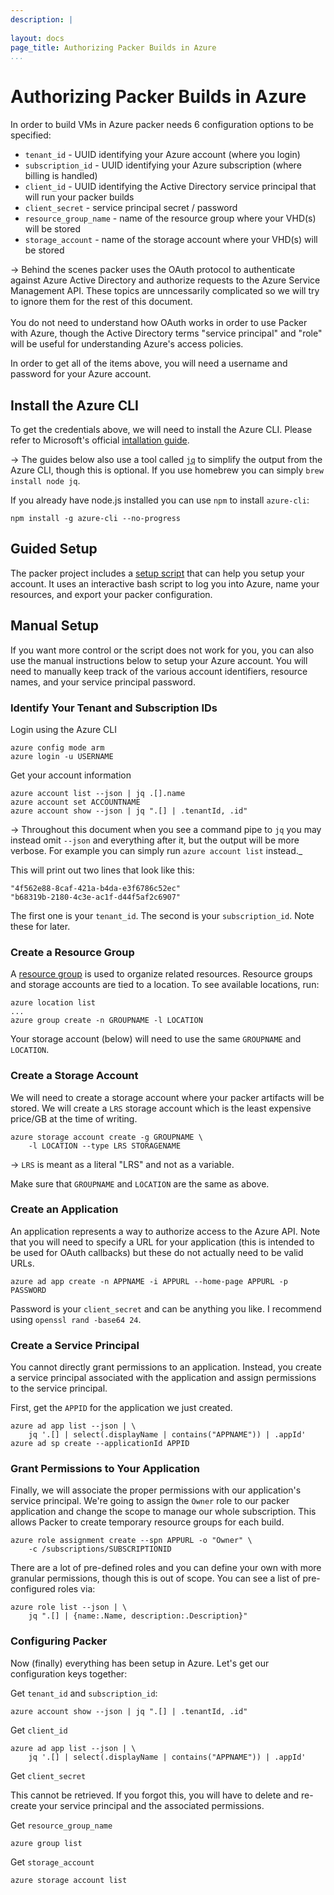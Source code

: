 ```yaml
---
description: |
    
layout: docs
page_title: Authorizing Packer Builds in Azure
...
```


# Authorizing Packer Builds in Azure

In order to build VMs in Azure packer needs 6 configuration options to be specified:

- `tenant_id` - UUID identifying your Azure account (where you login)
- `subscription_id` - UUID identifying your Azure subscription (where billing is handled)
- `client_id` - UUID identifying the Active Directory service principal that will run your packer builds
- `client_secret` - service principal secret / password
- `resource_group_name` - name of the resource group where your VHD(s) will be stored
- `storage_account` - name of the storage account where your VHD(s) will be stored

-> Behind the scenes packer uses the OAuth protocol to authenticate against Azure Active Directory and authorize requests to the Azure Service Management API. These topics are unncessarily complicated so we will try to ignore them for the rest of this document.<br /><br />You do not need to understand how OAuth works in order to use Packer with Azure, though the Active Directory terms "service principal" and "role" will be useful for understanding Azure's access policies.

In order to get all of the items above, you will need a username and password for your Azure account.

## Install the Azure CLI

To get the credentials above, we will need to install the Azure CLI. Please refer to Microsoft's official [intallation guide](https://azure.microsoft.com/en-us/documentation/articles/xplat-cli-install/).

-> The guides below also use a tool called [`jq`](https://stedolan.github.io/jq/) to simplify the output from the Azure CLI, though this is optional. If you use homebrew you can simply `brew install node jq`.

If you already have node.js installed you can use `npm` to install `azure-cli`:

    npm install -g azure-cli --no-progress

## Guided Setup

The packer project includes a [setup script](https://github.com/mitchellh/packer/blob/master/contrib/azure-setup.sh) that can help you setup your account. It uses an interactive bash script to log you into Azure, name your resources, and export your packer configuration.

## Manual Setup

If you want more control or the script does not work for you, you can also use the manual instructions below to setup your Azure account. You will need to manually keep track of the various account identifiers, resource names, and your service principal password.

### Identify Your Tenant and Subscription IDs

Login using the Azure CLI

    azure config mode arm
    azure login -u USERNAME

Get your account information

    azure account list --json | jq .[].name
    azure account set ACCOUNTNAME
    azure account show --json | jq ".[] | .tenantId, .id"

-> Throughout this document when you see a command pipe to `jq` you may instead omit `--json` and everything after it, but the output will be more verbose. For example you can simply run `azure account list` instead._

This will print out two lines that look like this:

    "4f562e88-8caf-421a-b4da-e3f6786c52ec"
    "b68319b-2180-4c3e-ac1f-d44f5af2c6907"

The first one is your `tenant_id`. The second is your `subscription_id`. Note these for later.

### Create a Resource Group

A [resource group](https://azure.microsoft.com/en-us/documentation/articles/resource-group-overview/#resource-groups) is used to organize related resources. Resource groups and storage accounts are tied to a location. To see available locations, run:

    azure location list
    ...
    azure group create -n GROUPNAME -l LOCATION

Your storage account (below) will need to use the same `GROUPNAME` and `LOCATION`.

### Create a Storage Account

We will need to create a storage account where your packer artifacts will be stored. We will create a `LRS` storage account which is the least expensive price/GB at the time of writing.

    azure storage account create -g GROUPNAME \
        -l LOCATION --type LRS STORAGENAME

-> `LRS` is meant as a literal "LRS" and not as a variable.

Make sure that `GROUPNAME` and `LOCATION` are the same as above.

### Create an Application

An application represents a way to authorize access to the Azure API. Note that you will need to specify a URL for your application (this is intended to be used for OAuth callbacks) but these do not actually need to be valid URLs.

    azure ad app create -n APPNAME -i APPURL --home-page APPURL -p PASSWORD

Password is your `client_secret` and can be anything you like. I recommend using `openssl rand -base64 24`.

### Create a Service Principal

You cannot directly grant permissions to an application. Instead, you create a service principal associated with the application and assign permissions to the service principal.

First, get the `APPID` for the application we just created.

    azure ad app list --json | \ 
        jq '.[] | select(.displayName | contains("APPNAME")) | .appId'
    azure ad sp create --applicationId APPID

### Grant Permissions to Your Application

Finally, we will associate the proper permissions with our application's service principal. We're going to assign the `Owner` role to our packer application and change the scope to manage our whole subscription. This allows Packer to create temporary resource groups for each build.

    azure role assignment create --spn APPURL -o "Owner" \
        -c /subscriptions/SUBSCRIPTIONID

There are a lot of pre-defined roles and you can define your own with more granular permissions, though this is out of scope. You can see a list of pre-configured roles via:

    azure role list --json | \
        jq ".[] | {name:.Name, description:.Description}"

### Configuring Packer

Now (finally) everything has been setup in Azure. Let's get our configuration keys together:

Get `tenant_id` and `subscription_id`:

    azure account show --json | jq ".[] | .tenantId, .id"

Get `client_id`

    azure ad app list --json | \
        jq '.[] | select(.displayName | contains("APPNAME")) | .appId'

Get `client_secret`

This cannot be retrieved. If you forgot this, you will have to delete and re-create your service principal and the associated permissions.

Get `resource_group_name`

    azure group list

Get `storage_account`

    azure storage account list
